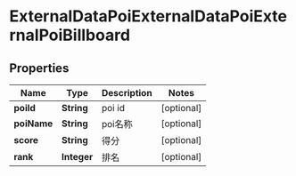 # ExternalDataPoiExternalDataPoiExternalPoiBillboard

## Properties
Name | Type | Description | Notes
------------ | ------------- | ------------- | -------------
**poiId** | **String** | poi id |  [optional]
**poiName** | **String** | poi名称 |  [optional]
**score** | **String** | 得分 |  [optional]
**rank** | **Integer** | 排名 |  [optional]
